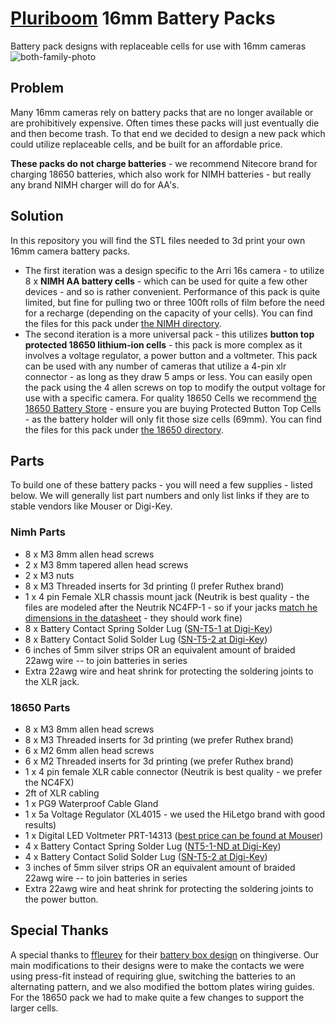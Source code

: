 # [Pluriboom](https://pluriboom.com/) 16mm Battery Packs

Battery pack designs with replaceable cells for use with 16mm cameras
![both-family-photo](https://github.com/Pluriboom/16mm-battery-packs/assets/3966239/ec01e7e2-1962-4549-aaab-7f479e3693dc)

## Problem

Many 16mm cameras rely on battery packs that are no longer available or are prohibitively expensive. Often times these packs will just eventually die and then become trash. To that end we decided to design a new pack which could utilize replaceable cells, and be built for an affordable price.

**These packs do not charge batteries** - we recommend Nitecore brand for charging 18650 batteries, which also work for NIMH batteries - but really any brand NIMH charger will do for AA's.

## Solution

In this repository you will find the STL files needed to 3d print your own 16mm camera battery packs.

- The first iteration was a design specific to the Arri 16s camera - to utilize 8 x **NIMH AA battery cells** - which can be used for quite a few other devices - and so is rather convenient. Performance of this pack is quite limited, but fine for pulling two or three 100ft rolls of film before the need for a recharge (depending on the capacity of your cells). You can find the files for this pack under [the NIMH directory](https://github.com/Pluriboom/16mm-battery-packs/tree/main/NIMH).
- The second iteration is a more universal pack - this utilizes **button top protected 18650 lithium-ion cells** - this pack is more complex as it involves a voltage regulator, a power button and a voltmeter. This pack can be used with any number of cameras that utilize a 4-pin xlr connector - as long as they draw 5 amps or less. You can easily open the pack using the 4 allen screws on top to modify the output voltage for use with a specific camera. For quality 18650 Cells we recommend [the 18650 Battery Store](https://www.18650batterystore.com/collections/protected-button-top-18650-batteries) - ensure you are buying Protected Button Top Cells - as the battery holder will only fit those size cells (69mm). You can find the files for this pack under [the 18650 directory](https://github.com/Pluriboom/16mm-battery-packs/tree/main/18650).

## Parts

To build one of these battery packs - you will need a few supplies - listed below. We will generally list part numbers and only list links if they are to stable vendors like Mouser or Digi-Key.

### Nimh Parts

- 8 x M3 8mm allen head screws
- 2 x M3 8mm tapered allen head screws
- 2 x M3 nuts
- 8 x M3 Threaded inserts for 3d printing (I prefer Ruthex brand)
- 1 x 4 pin Female XLR chassis mount jack (Neutrik is best quality - the files are modeled after the Neutrik NC4FP-1 - so if your jacks [match he dimensions in the datasheet](https://www.neutrik.com/media/8436/download/nc4fp-1-1.pdf?v=1) - they should work fine)
- 8 x Battery Contact Spring Solder Lug ([SN-T5-1 at Digi-Key](https://www.digikey.com/en/products/detail/mpd-memory-protection-devices/SN-T5-1/2439583))
- 8 x Battery Contact Solid Solder Lug ([SN-T5-2 at Digi-Key](https://www.digikey.com/en/products/detail/mpd-memory-protection-devices/SN-T5-2/2439587))
- 6 inches of 5mm silver strips OR an equivalent amount of braided 22awg wire -- to join batteries in series
- Extra 22awg wire and heat shrink for protecting the soldering joints to the XLR jack.

### 18650 Parts

- 8 x M3 8mm allen head screws
- 8 x M3 Threaded inserts for 3d printing (we prefer Ruthex brand)
- 6 x M2 6mm allen head screws
- 6 x M2 Threaded inserts for 3d printing (we prefer Ruthex brand)
- 1 x 4 pin female XLR cable connector (Neutrik is best quality - we prefer the NC4FX)
- 2ft of XLR cabling
- 1 x PG9 Waterproof Cable Gland
- 1 x 5a Voltage Regulator (XL4015 - we used the HiLetgo brand with good results)
- 1 x Digital LED Voltmeter PRT-14313 ([best price can be found at Mouser](https://www.mouser.com/ProductDetail/SparkFun/PRT-14313))
- 4 x Battery Contact Spring Solder Lug ([NT5-1-ND at Digi-Key](https://www.digikey.com/en/products/detail/mpd-memory-protection-devices/SN-T5-1/2439583))
- 4 x Battery Contact Solid Solder Lug ([SN-T5-2 at Digi-Key](https://www.digikey.com/en/products/detail/mpd-memory-protection-devices/SN-T5-2/2439587))
- 3 inches of 5mm silver strips OR an equivalent amount of braided 22awg wire -- to join batteries in series
- Extra 22awg wire and heat shrink for protecting the soldering joints to the power button.

## Special Thanks

A special thanks to [ffleurey](https://www.thingiverse.com/ffleurey/designs) for their [battery box design](https://www.thingiverse.com/thing:1755397) on thingiverse. Our main modifications to their designs were to make the contacts we were using press-fit instead of requiring glue, switching the batteries to an alternating pattern, and we also modified the bottom plates wiring guides. For the 18650 pack we had to make quite a few changes to support the larger cells.
